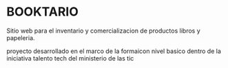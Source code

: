# BOOKTARIO
Sitio web para el inventario y comercializacion de productos libros y papeleria.

proyecto desarrollado en el marco de la formaicon nivel basico dentro de la iniciativa talento tech del ministerio de las tic